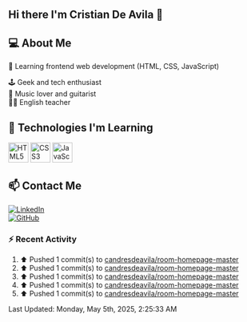 ## Hi there I'm Cristian De Avila 👋

## 💻 About Me  
🎯 Learning frontend web development (HTML, CSS, JavaScript) 

🕹️ Geek and tech enthusiast   
🎸 Music lover and guitarist  
🧑‍🏫 English teacher  

## 🚀 Technologies I'm Learning  
<p align="left">
  <img src="https://cdn.jsdelivr.net/gh/devicons/devicon/icons/html5/html5-original.svg" alt="HTML5" width="40" height="40"/>
  <img src="https://cdn.jsdelivr.net/gh/devicons/devicon/icons/css3/css3-original.svg" alt="CSS3" width="40" height="40"/>
  <img src="https://cdn.jsdelivr.net/gh/devicons/devicon/icons/javascript/javascript-original.svg" alt="JavaScript" width="40" height="40"/>
</p>

## 📫 Contact Me  
[![LinkedIn](https://img.shields.io/badge/LinkedIn-0077B5?style=for-the-badge&logo=linkedin&logoColor=white)](https://www.linkedin.com/in/cristiandeavilacd/)  
[![GitHub](https://img.shields.io/badge/GitHub-181717?style=for-the-badge&logo=github&logoColor=white)](https://github.com/candresdeavila)  

### :zap: Recent Activity
<!--RECENT_ACTIVITY:start-->
1. ⬆️ Pushed 1 commit(s) to [candresdeavila/room-homepage-master](https://github.com/candresdeavila/room-homepage-master)<br>
2. ⬆️ Pushed 1 commit(s) to [candresdeavila/room-homepage-master](https://github.com/candresdeavila/room-homepage-master)<br>
3. ⬆️ Pushed 1 commit(s) to [candresdeavila/room-homepage-master](https://github.com/candresdeavila/room-homepage-master)<br>
4. ⬆️ Pushed 1 commit(s) to [candresdeavila/room-homepage-master](https://github.com/candresdeavila/room-homepage-master)<br>
5. ⬆️ Pushed 1 commit(s) to [candresdeavila/room-homepage-master](https://github.com/candresdeavila/room-homepage-master)<br>
<!--RECENT_ACTIVITY:end-->
<!--RECENT_ACTIVITY:last_update-->
Last Updated: Monday, May 5th, 2025, 2:25:33 AM
<!--RECENT_ACTIVITY:last_update_end-->
